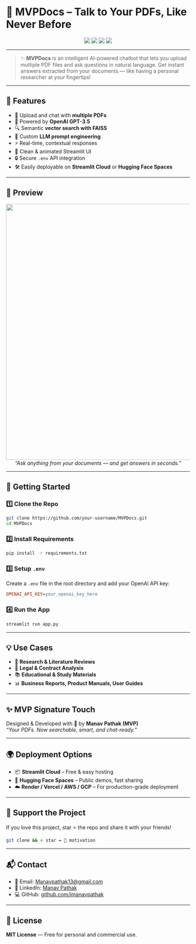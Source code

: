 
# 🚀 MVPDocs – Talk to Your PDFs, Like Never Before

<p align="center">
  <img src="https://img.shields.io/badge/Python-3.10-blue.svg" />
  <img src="https://img.shields.io/badge/Streamlit-Enabled-red" />
  <img src="https://img.shields.io/badge/OpenAI-GPT3.5-blueviolet" />
  <img src="https://img.shields.io/badge/Made%20by-MVP-orange" />
</p>

---

> ✨ **MVPDocs** is an intelligent AI-powered chatbot that lets you upload multiple PDF files and ask questions in natural language. Get instant answers extracted from your documents — like having a personal researcher at your fingertips!

---

## 🧠 Features

- 📁 Upload and chat with **multiple PDFs**
- 🤖 Powered by **OpenAI GPT-3.5**
- 🔍 Semantic **vector search with FAISS**
- 💬 Custom **LLM prompt engineering**
- ⚡ Real-time, contextual responses
- 🎨 Clean & animated Streamlit UI
- 🔒 Secure `.env` API integration
- 🛠️ Easily deployable on **Streamlit Cloud** or **Hugging Face Spaces**

---

## 📸 Preview

<p align="center">
  <img src="https://i.imgur.com/f8J4JrD.gif" width="700"/>
  <br>
  <i>“Ask anything from your documents — and get answers in seconds.”</i>
</p>

---

## 🔧 Getting Started

### 1️⃣ Clone the Repo

```bash
git clone https://github.com/your-username/MVPDocs.git
cd MVPDocs
```

### 2️⃣ Install Requirements

```bash
pip install -r requirements.txt
```

### 3️⃣ Setup `.env`

Create a `.env` file in the root directory and add your OpenAI API key:

```ini
OPENAI_API_KEY=your_openai_key_here
```

### 4️⃣ Run the App

```bash
streamlit run app.py
```

---

## 💡 Use Cases

- 📄 **Research & Literature Reviews**
- 🧾 **Legal & Contract Analysis**
- 📚 **Educational & Study Materials**
- 📊 **Business Reports, Product Manuals, User Guides**

---

## ✨ MVP Signature Touch

Designed & Developed with 💙 by **Manav Pathak (MVP)**  
_“Your PDFs. Now searchable, smart, and chat-ready.”_

---

## 🌍 Deployment Options

- 📦 **Streamlit Cloud** – Free & easy hosting  
- 🤗 **Hugging Face Spaces** – Public demos, fast sharing  
- ☁️ **Render / Vercel / AWS / GCP** – For production-grade deployment  

---

## 🙌 Support the Project

If you love this project, star ⭐ the repo and share it with your friends!

```bash
git clone && ⭐ star = 🚀 motivation
```

---

## 📬 Contact

- 📧 Email: Manavpathak13@gmail.com
- 💼 LinkedIn: [Manav Pathak](https://in.linkedin.com/in/manav-pathak?trk=people-guest_people_search-card&original_referer=https%3A%2F%2Fwww.linkedin.com%2F)  
- 💻 GitHub: [github.com/imanavpathak](https://github.com/imanavpathak)

---

## 🏁 License

**MIT License** — Free for personal and commercial use.
